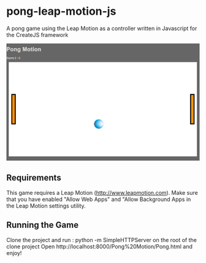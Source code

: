 pong-leap-motion-js
===================

A pong game using the Leap Motion as a controller written in Javascript for the CreateJS framework

![PongMotion](Pong%20Motion/assets/screenshot.png)


Requirements
---------------
This game requires a Leap Motion (http://www.leapmotion.com). Make sure that you have enabled "Allow Web Apps" and "Allow Background Apps
 in the Leap Motion settings utility.
 
Running the Game
---------------
Clone the project and run : python -m SimpleHTTPServer on the root of the clone project
Open http://localhost:8000/Pong%20Motion/Pong.html and enjoy!


